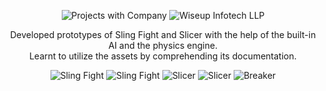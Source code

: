 <p align="center">
  <img src="https://user-images.githubusercontent.com/85858695/151645506-cdf599e6-21c3-49cf-9369-ac59f27618b1.png" alt="Projects with Company"/>
  <img src="https://user-images.githubusercontent.com/85858695/151645539-13c1396a-4906-4818-a179-a5b4dc459a08.png" alt="Wiseup Infotech LLP"/>
</p>

<p align="center">Developed prototypes of Sling Fight and Slicer with the help of the built-in AI and the physics engine.<br> 
  Learnt to utilize the assets by comprehending its documentation.
</p>
<p align="center">
  <img src="https://user-images.githubusercontent.com/85858695/151645586-f8b5367b-41e1-4e04-9296-aa047fbae179.png" alt="Sling Fight"/>
  <img src="https://user-images.githubusercontent.com/85858695/151645831-59e10861-6fba-4406-abec-32bba95b101e.gif" alt="Sling Fight"/>
  <img src="https://user-images.githubusercontent.com/85858695/151645627-be3f5d97-664d-4cc9-b715-65240c93436a.png" alt="Slicer"/>
  <img src="https://user-images.githubusercontent.com/85858695/151645966-dca5368c-7f5f-4dc5-892c-e14a023db1f6.gif" alt="Slicer"/>
  <img src="https://user-images.githubusercontent.com/85858695/151645991-d1b6b9a9-0503-43c2-824d-921ff256dca8.png" alt="Breaker"/>
</p>
